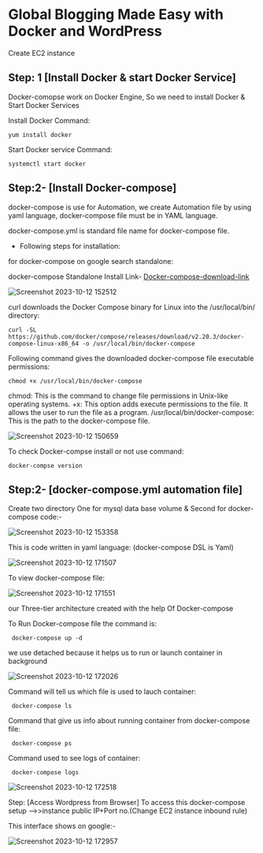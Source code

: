 # Global Blogging Made Easy with Docker and WordPress
Create EC2 instance

## Step: 1 [Install Docker & start Docker Service]
Docker-comopse work on Docker Engine, So we need to install Docker & Start Docker Services

Install Docker Command:

    yum install docker

Start Docker service Command:

    systemctl start docker

## Step:2- [Install Docker-compose]
docker-compose is use for Automation, we create Automation file by using yaml language, docker-compose file must be in YAML language.

docker-compose.yml is standard file name for docker-compose file.

- Following steps for installation:

for docker-compose on google search standalone:

docker-compose Standalone Install Link- [Docker-compose-download-link](https://docs.docker.com/compose/install/standalone/)

![Screenshot 2023-10-12 152512](https://github.com/Pratikshinde55/Docker-Compose/assets/145910708/58760611-2f74-4641-8183-fe522db1f024)

curl downloads the Docker Compose binary for Linux into the /usr/local/bin/ directory:    

    curl -SL https://github.com/docker/compose/releases/download/v2.20.3/docker-compose-linux-x86_64 -o /usr/local/bin/docker-compose

Following command gives the downloaded docker-compose file executable permissions:

    chmod +x /usr/local/bin/docker-compose

chmod: This is the command to change file permissions in Unix-like operating systems.
+x: This option adds execute permissions to the file. It allows the user to run the file as a program.
/usr/local/bin/docker-compose: This is the path to the docker-compose file.

![Screenshot 2023-10-12 150659](https://github.com/Pratikshinde55/Docker-Compose/assets/145910708/e007dc29-98d1-4ae7-9a3b-f5e2dea0fc9f)


 To check Docker-compse install or not use command:

    docker-compse version


## Step:2- [docker-compose.yml automation file]
Create two directory One for mysql data base volume & Second for docker-compose code:-
 
![Screenshot 2023-10-12 153358](https://github.com/Pratikshinde55/Docker-Compose/assets/145910708/391dcbe0-afc5-4863-b35e-0d9102d433d2)

This is code written in yaml language: (docker-compose DSL is Yaml) 

 ![Screenshot 2023-10-12 171507](https://github.com/Pratikshinde55/Docker-Compose/assets/145910708/7f114fdf-977b-4157-ad34-78e93cb0c17f)

To view docker-compose file:

![Screenshot 2023-10-12 171551](https://github.com/Pratikshinde55/Docker-Compose/assets/145910708/e644a6d9-fed6-4c49-b75e-15d49303a1a7)

our Three-tier architecture created with the help Of Docker-compose 

To Run Docker-compose file the command is:

     docker-compose up -d
          
 we use detached because it helps us to run or launch container in background
 
![Screenshot 2023-10-12 172026](https://github.com/Pratikshinde55/Docker-Compose/assets/145910708/946967b4-0412-4254-8dc0-92e30626ae3e)

Command will tell us which file is used to lauch container:
     
     docker-compose ls

Command that give us info about running container from docker-compose file:

     docker-compose ps 

Command used to see logs of container:     
     
     docker-compose logs  
          
![Screenshot 2023-10-12 172518](https://github.com/Pratikshinde55/Docker-Compose/assets/145910708/35b58aac-fb58-4020-9030-6ae31f266511)


Step: [Access Wordpress from Browser]
To access this docker-compose setup -->>instance public IP+Port no.(Change EC2 instance inbound rule)

This interface shows on google:-

![Screenshot 2023-10-12 172957](https://github.com/Pratikshinde55/Docker-Compose/assets/145910708/b5f72e92-639f-43d8-89e3-c9d6f42d7bed)

